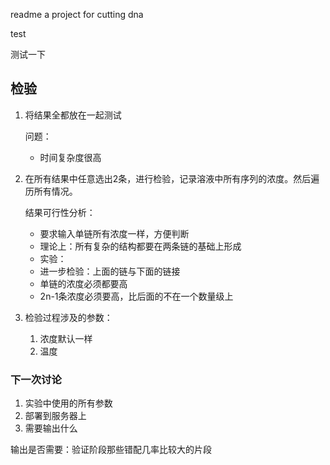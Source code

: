 readme
a project for cutting dna

test

测试一下

## 检验
1. 将结果全都放在一起测试

    问题：
   * 时间复杂度很高
    
2. 在所有结果中任意选出2条，进行检验，记录溶液中所有序列的浓度。然后遍历所有情况。

    结果可行性分析：
   * 要求输入单链所有浓度一样，方便判断
   * 理论上：所有复杂的结构都要在两条链的基础上形成
   * 实验：
   * 进一步检验：上面的链与下面的链接
   * 单链的浓度必须都要高
   * 2n-1条浓度必须要高，比后面的不在一个数量级上
   
   
   
3. 检验过程涉及的参数：

   1. 浓度默认一样
   2. 温度
   
### 下一次讨论
 1. 实验中使用的所有参数
 2. 部署到服务器上
 3. 需要输出什么
 
输出是否需要：验证阶段那些错配几率比较大的片段